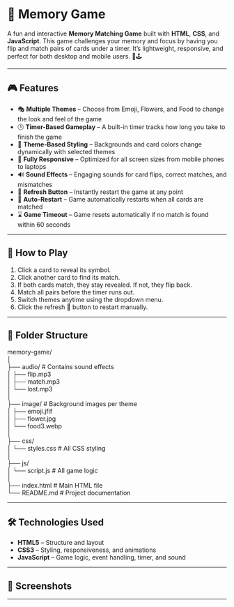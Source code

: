 # 🧠 Memory Game

A fun and interactive **Memory Matching Game** built with **HTML**, **CSS**, and **JavaScript**. This game challenges your memory and focus by having you flip and match pairs of cards under a timer. It’s lightweight, responsive, and perfect for both desktop and mobile users. 🎯🕹️

---

## 🎮 Features

- 🎭 **Multiple Themes** – Choose from Emoji, Flowers, and Food to change the look and feel of the game
- 🕒 **Timer-Based Gameplay** – A built-in timer tracks how long you take to finish the game
- 🎨 **Theme-Based Styling** – Backgrounds and card colors change dynamically with selected themes
- 📱 **Fully Responsive** – Optimized for all screen sizes from mobile phones to laptops
- 🔊 **Sound Effects** – Engaging sounds for card flips, correct matches, and mismatches
- 🔁 **Refresh Button** – Instantly restart the game at any point
- 🔄 **Auto-Restart** – Game automatically restarts when all cards are matched
- ⌛ **Game Timeout** – Game resets automatically if no match is found within 60 seconds

---

## 🎯 How to Play

1. Click a card to reveal its symbol.
2. Click another card to find its match.
3. If both cards match, they stay revealed. If not, they flip back.
4. Match all pairs before the timer runs out.
5. Switch themes anytime using the dropdown menu.
6. Click the refresh 🔄 button to restart manually.

---

## 📁 Folder Structure

memory-game/ <br />
│ <br />
├── audio/ # Contains sound effects <br />
│ ├── flip.mp3 <br />
│ ├── match.mp3 <br />
│ └── lost.mp3 <br />
│ <br />
├── image/ # Background images per theme <br />
│ ├── emoji.jfif <br />
│ ├── flower.jpg <br />
│ └── food3.webp <br />
│ <br />
├── css/ <br />
│ └── styles.css # All CSS styling <br />
│ <br />
├── js/ <br />
│ └── script.js # All game logic <br />
│ <br />
├── index.html # Main HTML file <br />
└── README.md # Project documentation 

---

## 🛠️ Technologies Used

- **HTML5** – Structure and layout
- **CSS3** – Styling, responsiveness, and animations
- **JavaScript** – Game logic, event handling, timer, and sound

---

## 📸 Screenshots



---
